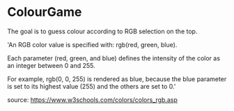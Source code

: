 # ColourGame

The goal is to guess colour according to RGB selection on the top.

'An RGB color value is specified with: rgb(red, green, blue).

Each parameter (red, green, and blue) defines the intensity of the color as an integer between 0 and 255.

For example, rgb(0, 0, 255) is rendered as blue, because the blue parameter is set to its highest value (255) and the others are set to 0.'

source: https://www.w3schools.com/colors/colors_rgb.asp
